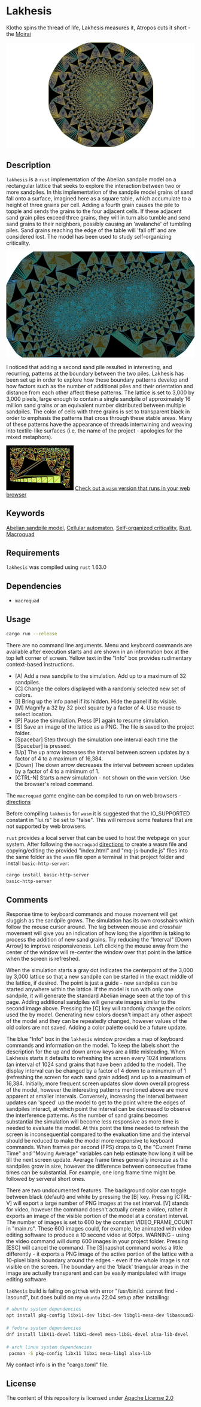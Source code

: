 Lakhesis
========

Klotho spins the thread of life, Lakhesis measures it, Atropos cuts it short - the [Moirai][1]

![Lakhesis single sandpile](/images/Lakhesis_0949847.png)

Description
-----------

`lakhesis` is a `rust` implementation of the Abelian sandpile model on a rectangular lattice that seeks to explore the interaction between two or more sandpiles. In this implementation of the sandpile model grains of sand fall onto a surface, imagined here as a square table, which accumulate to a height of three grains per cell. Adding a fourth grain causes the pile to topple and sends the  grains to the four adjacent cells. If these adjacent sand grain piles exceed three grains, they will in turn also tumble and send sand grains to their neighbors, possibly causing an 'avalanche' of tumbling piles. Sand grains reaching the edge of the table will 'fall off' and are considered lost. The model has been used to study self-organizing criticality.

![Lakhesis multiple sandpiles](/images/Lakhesis_3325373.png)

I noticed that adding a second sand pile resulted in interesting, and recurring, patterns at the boundary between the two piles. Lakhesis has been set up in order to explore how these boundary patterns develop and how factors such as the number of additional piles and their orientation and distance from each other affect these patterns. The lattice is set to 3,000 by 3,000 pixels, large enough to contain a single sandpile of approximately 16 million sand grains or an equivalent number distributed between multiple sandpiles. The color of cells with three grains is set to transparent black in order to emphasis the patterns that cross through these stable areas. Many of these patterns have the appearance of threads intertwining and weaving into textile-like surfaces (i.e. the name of the project - apologies for the mixed metaphors).

![Lakhesis threads](/images/LakhesisThread.GIF)    [Check out a `wasm` version that runs in your web browser][7]

Keywords
--------

[Abelian sandpile model][2], [Cellular automaton][3], [Self-organized criticality][4], [Rust][5], [Macroquad][6]

Requirements
------------

`lakhesis` was compiled using `rust` 1.63.0 

Dependencies
------------

* `macroquad`

Usage
-----

```bash
cargo run --release
```

There are no command line arguments. Menu and keyboard commands are available after execution starts and are shown in an information box at the top left corner of screen. Yellow text in the "Info" box provides rudimentary context-based instructions.

* [A] Add a new sandpile to the simulation. Add up to a maximum of 32 sandpiles.
* [C] Change the colors displayed with a randomly selected new set of colors.
* [I] Bring up the info panel if its hidden. Hide the panel if its visible.
* [M] Magnify a 32 by 32 pixel square by a factor of 4. Use mouse to select location.
* [P] Pause the simulation. Press [P] again to resume simulation.
* [S] Save an image of the lattice as a PNG. The file is saved to the project folder.
* [Spacebar] Step through the simulation one interval each time the [Spacebar] is pressed.
* [Up] The up arrow increases the interval between screen updates by a factor of 4 to a maximum of 16,384.
* [Down] The down arrow decreases the interval between screen updates by a factor of 4 to a minimum of 1.
* [CTRL-N] Starts a new simulation - not shown on the `wasm` version. Use the browser's reload command.

The `macroquad` game engine can be compiled to run on web browsers - [directions][8]

Before compiling `lakhesis` for `wasm` it is suggested that the IO_SUPPORTED constant in "lui.rs" be set to "false". This will remove some features that are not supported by web browsers.

`rust` provides a local server that can be used to host the webpage on your system.  After following the `macroquad` [directions][8] to create a wasm file and copying/editing the provided "index.html" and "mq-js-bundle.js" files into the same folder as the `wasm` file open a terminal in that project folder and install `basic-http-server`:

```sh
cargo install basic-http-server
basic-http-server
```

Comments
--------
Response time to keyboard commands and mouse movement will get sluggish as the sandpile grows. The simulation has its own crosshairs which follow the mouse cursor around. The lag between mouse and crosshair movement will give you an indication of how long the algorithm is taking to process the addition of new sand grains. Try reducing the "Interval" [Down Arrow] to improve responsiveness. Left clicking the mouse away from the center of the window will re-center the window over that point in the lattice when the screen is refreshed.

When the simulation starts a gray dot indicates the centerpoint of the 3,000 by 3,000 lattice so that a new sandpile can be started in the exact middle of the lattice, if desired. The point is just a guide - new sandpiles can be started anywhere within the lattice. If the model is run with only one sandpile, it will generate the standard Abelian image seen at the top of this page. Adding additional sandpiles will generate images similar to the second image above. Pressing the [C] key will randomly change the colors used the by model. Generating new colors doesn't impact any other aspect of the model and they can be repeatedly changed, however values of the old colors are not saved. Adding a color palette could be a future update.

The blue "Info" box in the `lakhesis` window provides a map of keyboard commands and information on the model. To keep the labels short the description for the up and down arrow keys are a little misleading. When Lakhesis starts it defaults to refreshing the screen every 1024 interations (an interval of 1024 sand grains that have been added to the model). The display interval can be changed by a factor of 4 down to a minumum of 1 (refreshing the screen for each sand grain added) and up to a maximum of 16,384. Initially, more frequent screen updates slow down overall progress of the model, however the interesting patterns mentioned above are more apparent at smaller intervals. Conversely, increasing the interval between updates can 'speed' up the model to get to the point where the edges of sandpiles interact, at which point the interval can be decreased to observe the interference patterns. As the number of sand grains becomes substantial the simulation will become less responsive as more time is needed to evaluate the model. At this point the time needed to refresh the screen is inconsequential compared to the evaluation time and the interval should be reduced to make the model more responsive to keyboard commands. When frames per second (FPS) drops to 0, the "Current Frame Time" and "Moving Average" variables can help estimate how long it will be till the next screen update. Average frame times generally increase as the sandpiles grow in size, however the difference between consecutive frame times can be substantial. For example, one long frame time might be followed by serveral short ones.

There are two undocumented features. The background color can toggle between black (default) and white by pressing the [B] key. Pressing [CTRL-V] will export a large number of PNG images at the set interval. [V] stands for video, however the command doesn't actually create a video, rather it exports an image of the visible portion of the model at a constant interval. The number of images is set to 600 by the constant VIDEO_FRAME_COUNT in "main.rs". These 600 images could, for example, be animated with video editing software to produce a 10 second video at 60fps. WARNING - using the video command will dump 600 images in your project folder. Pressing [ESC] will cancel the command. The [S]napshot command works a little differently - it exports a PNG image of the active portion of the lattice with a 10-pixel blank boundary around the edges - even if the whole image is not visible on the screen. The boundary and the 'black' triangular areas in the image are actually transparent and can be easily manipulated with image editing software.

`lakhesis` build is failing on `github` with error "/usr/bin/ld: cannot find -lasound", but does build on my `ubuntu` 22.04 setup after installing:

```sh
# ubuntu system dependencies
apt install pkg-config libx11-dev libxi-dev libgl1-mesa-dev libasound2-dev

# fedora system dependencies
dnf install libX11-devel libXi-devel mesa-libGL-devel alsa-lib-devel

# arch linux system dependencies
 pacman -S pkg-config libx11 libxi mesa-libgl alsa-lib
```

My contact info is in the "cargo.toml" file.

License
-------

The content of this repository is licensed under [Apache License 2.0](https://www.apache.org/licenses/LICENSE-2.0)

[1]: https://en.wikipedia.org/wiki/Moirai
[2]: https://en.wikipedia.org/wiki/Abelian_sandpile_model
[3]: https://en.wikipedia.org/wiki/Cellular_automaton
[4]: https://en.wikipedia.org/wiki/Self-organized_criticality
[5]: https://www.rust-lang.org
[6]: https://macroquad.rs
[7]: https://eekkaiia.github.io/lakhesis
[8]: https://github.com/not-fl3/macroquad
